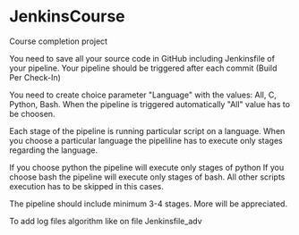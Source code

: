 # JenkinsCourse
Course completion project

You need to save all your source code in GitHub including Jenkinsfile of your pipeline.
Your pipeline should be triggered after each commit (Build Per Check-In)

You need to create choice parameter "Language" with the values: All, C, Python, Bash.
When the pipeline is triggered automatically "All" value has to be choosen.

Each stage of the pipeline is running particular script on a language.
When you choose a particular language the pipeliline has to execute only stages regarding the language.

If you choose python the pipeline will execute only stages of python
If you choose bash the pipeline will execute only stages of bash.
All other scripts execution has to be skipped in this cases.

The pipeline should include minimum 3-4 stages. More will be appreciated.

To add log files algorithm like on file Jenkinsfile_adv
